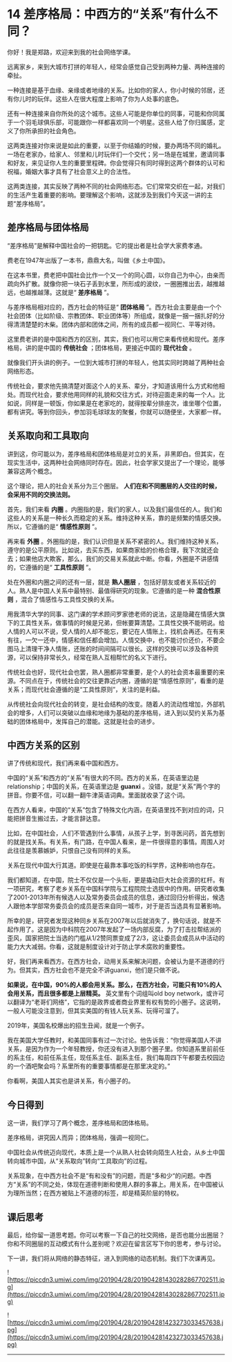 # 14 差序格局：中西方的“关系”有什么不同？

你好！我是郑路，欢迎来到我的社会网络学课。

远离家乡，来到大城市打拼的年轻人，经常会感觉自己受到两种力量、两种连接的牵扯。

一种连接是基于血缘、亲缘或者地缘的关系。比如你的家人，你小时候的邻居，还有你儿时的玩伴。这些人在很大程度上影响了你为人处事的底色。

还有一种连接来自你所处的这个城市。这些人可能是你单位的同事，可能和你同属于一个羽毛球俱乐部，可能跟你一样都喜欢同一个明星。这些人给了你归属感，定义了你所承担的社会角色。

这两类连接对你来说是如此的重要，以至于你结婚的时候，要办两场不同的婚礼。一场在老家办，给家人、邻里和儿时玩伴们一个交代；另一场是在城里，邀请同事和好友，来见证你人生的重要里程碑。你会觉得只有同时得到这两个群体的认可和祝福，婚姻大事才具有了社会意义上的合法性。

这两类连接，其实反映了两种不同的社会网络形态。它们常常交织在一起，对我们的生活产生着重要的影响。要理解这个影响，这就涉及到我们今天这一讲的主题“差序格局”。

## 差序格局与团体格局

“差序格局”是解释中国社会的一把钥匙。它的提出者是社会学大家费孝通。

费老在1947年出版了一本书，鼎鼎大名，叫做《乡土中国》。

在这本书里，费老把中国社会比作一个又一个的同心圆，以你自己为中心，由亲而疏向外扩散。就像你把一块石子丢到水里，所形成的波纹，一圈圈推出去，越推越远，也越推越薄。这就是“ **差序格局** ”。

与差序格局相对应的，西方社会的特征是“ **团体格局** ”。西方社会主要是由一个个社会团体（比如阶级、宗教团体、职业团体等）所组成，就像是一捆一捆扎好的分得清清楚楚的木柴。团体内部和团体之间，所有的成员都一视同仁、平等对待。

这里费老讲的是中国和西方的区别，其实，我们也可以用它来看传统和现代。差序格局，讲的是中国的 **传统社会** ；团体格局，更接近中国的 **现代社会** 。

就像我们开头讲的例子。一位到大城市打拼的年轻人，他其实同时跨越了两种社会网络形态。

传统社会，要求他先搞清楚对面这个人的关系、辈分，才知道该用什么方式和他相处。而现代社会，要求他用同样的礼貌和交往方式，对待迎面走来的每一个人。比如说，同样是一顿饭，你如果是在老家吃的，就得按辈分排座次，谁坐哪个位置，都有讲究。等到你回头，参加羽毛球球友的聚餐，你就可以随便坐，大家都一样。

## 关系取向和工具取向

讲到这，你可能以为，差序格局和团体格局是对立的关系，非黑即白。但其实，在现实生活中，这两种社会网络同时存在。因此，社会学家又提出了一个理论，能够兼容这两个概念。

这个理论，把人的社会关系分为三个圈层。 **人们在和不同圈层的人交往的时候，会采用不同的交换法则。**

首先，我们来看 **内圈** 。内圈指的是，我们的家人，以及我们最信任的人。我们和这些人的关系是一种长久而稳定的关系。维持这种关系，靠的是频繁的情感交换。所以，它遵循的是“ **情感性原则** ”。

再来看 **外圈** 。外圈指的是，我们认识但是关系不紧密的人。我们维持这种关系，遵守的是公平原则。比如说，去买东西，如果商家给的价格合理，我下次就还会去；如果他店大欺客，那么，我们的交易关系就此中断。你看，外圈是不讲感情的，它遵循的是“ **工具性原则** ”。

处在外圈和内圈之间的还有一层，就是 **熟人圈层** ，包括好朋友或者关系较近的人。熟人是中国人关系中最特别、最值得研究的现象。它遵循的是一种 **混合性原则** ，混合了情感性与工具性交换的关系。

用我清华大学的同事、这门课的学术顾问罗家徳老师的说法，这是隐藏在情感大旗下的工具性关系，做事情的时候是兄弟，但帐要算清楚。工具性交换不能明说。给人情的人可以不说，受人情的人却不能忘，要记在人情账上，找机会再还。在有来有往，一欠一还中，情感和信任都会增加。人情交换中，也不能讨价还价，不要企图马上清理干净人情账，还账的时间间隔可以很长。这样的交换可以涉及各种资源，可以保持非常长久，经常在熟人互相帮忙的名义下进行。

传统社会也好，现代社会也罢，熟人圈都非常重要，是个人的社会资本最重要的来源。不同点在于，传统社会的交往更靠近内圈，遵循的是“情感性原则”，看重的是关系；而现代社会遵循的是“工具性原则”，关注的是利益。

从传统社会向现代社会的转变，是社会结构的改变。随着人的流动性增加，外部机会的增多，人们可以突破以血缘和地缘为基础的差序格局，进入到以契约关系为基础的团体格局中，发挥自己的潜能。这就是社会的进步。

## 中西方关系的区别

讲了传统和现代，我们再来看中国和西方。

中国的“关系”和西方的“关系”有很大的不同。西方的关系，在英语里边是relationship；中国的关系，在英语里边是 **guanxi** 。没错，就是“关系”两个字的拼音。你要不信，可以翻一翻牛津英语词典。里面就收录了这个词。

在西方人看来，中国的“关系”包含了特殊文化内涵，在英语里找不到对应的词，只能把拼音生搬过去，才能言辞达意。

比如，在中国社会，人们不管遇到什么事情，从孩子上学，到寻医问药，首先想到的就是找关系。有关系，有门路，在中国人看来，是一件很得意的事情。周围人对此往往是羡慕嫉妒，只恨自己没有同样的关系。

关系在现代中国大行其道。即使是在最靠本事吃饭的科学界，这种影响也存在。

我们都知道，在中国，院士不仅仅是一个头衔，更是撬动巨大社会资源的杠杆。有一项研究，考察了老乡关系在中国科学院与工程院院士选拔中的作用。研究者收集了2001-2013年所有候选人以及常务委员会成员的信息，通过回归分析得出，候选人跟他本学部常务委员会的成员是否来自同一城市，对于是否当选具有显著影响。

所幸的是，研究者发现这种同乡关系在2007年以后就消失了，换句话说，就是不起作用了。这是因为中科院在2007年发起了一场内部反腐，为了打击拉帮结派的歪风，国家把院士当选的门槛从1/2赞同票变成了2/3，这让委员会成员从中活动的能力大大减弱。你看，这就是制度设计对于防止学术腐败的重要性。

好，我们再来看西方。在西方社会，动用关系来解决问题，会被认为是不道德的行为。但其实，西方社会也不是完全不讲guanxi，他们是只做不说。

 **如果说，在中国，90%的人都会用关系。那么，在西方社会，可能只有10%的人会用关系，而且很多都是上层精英。** 英文里有个词组叫old boy network，或许可以翻译为“老哥们网络”，它指的是政界或者商业界里有权有势的小圈子。这说明，一般人可能没注意到，但其实美国的有钱人玩关系、玩得可溜了。

2019年，美国名校爆出的招生丑闻，就是一个例子。

我在美国大学任教时，和美国同事有过一次讨论。他告诉我：“你觉得美国人不讲关系，是因为作为一个年轻教授，你还没有进入到那个圈子里。你知道系里前前任的系主任，和前任系主任，现任系主任、副系主任，我们每周四下午都要去校园边的一个酒吧聚会吗？系里所有的重要事情都是在那里决定的。”

你看啊，美国人其实也是讲关系，有小圈子的。

## 今日得到

这一讲，我们学习了两个概念，差序格局和团体格局。

差序格局，讲究因人而异；团体格局，强调一视同仁。

中国社会从传统迈向现代，本质上是一个从熟人社会转向陌生人社会，从乡土中国转向城市中国，从“关系取向”转向“工具取向”的过程。

关系现象，在中西方社会不是“有和没有”的问题，而是“多和少“的问题。中西方“关系”的不同之处，体现在道德判断和使用人群的多寡上。用关系，在中国被认为理所当然；在西方被贴上不道德的标签，却是精英阶层的特权。

## 课后思考

最后，给你留一道思考题。你可以考察一下自己的社交网络，是否也能分出圈层？你和不同圈层的互动模式有什么差别呢？欢迎在留言区写下你的思考，参与讨论。

下一讲，我们将从网络的静态特征，进入到网络的动态机制。我们下次课再见。

![https://piccdn3.umiwi.com/img/201904/28/201904281430282867702511.jpg](https://piccdn3.umiwi.com/img/201904/28/201904281430282867702511.jpg)

![https://piccdn3.umiwi.com/img/201904/28/201904281423273033457638.jpg](https://piccdn3.umiwi.com/img/201904/28/201904281423273033457638.jpg)

---

